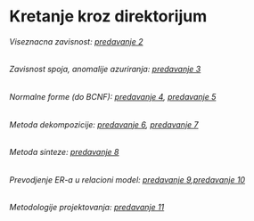 # Kretanje kroz direktorijum

###### Viseznacna zavisnost: [predavanje 2](https://github.com/FTN-E2-materials/BazePodataka2/tree/main/2020-2021/Predavanja/predavanje-2)

###### Zavisnost spoja, anomalije azuriranja: [predavanje 3](https://github.com/FTN-E2-materials/BazePodataka2/tree/main/2020-2021/Predavanja/predavanje-3)

###### Normalne forme (do BCNF): [predavanje 4](https://github.com/FTN-E2-materials/BazePodataka2/tree/main/2020-2021/Predavanja/predavanje-4), [predavanje 5](https://github.com/FTN-E2-materials/BazePodataka2/tree/main/2020-2021/Predavanja/predavanje-5)

###### Metoda dekompozicije: [predavanje 6](https://github.com/FTN-E2-materials/BazePodataka2/tree/main/2020-2021/Predavanja/predavanje-6), [predavanje 7](https://github.com/FTN-E2-materials/BazePodataka2/tree/main/2020-2021/Predavanja/predavanje-7)

###### Metoda sinteze: [predavanje 8](https://github.com/FTN-E2-materials/BazePodataka2/tree/main/2020-2021/Predavanja/predavanje-8)

###### Prevodjenje ER-a u relacioni  model: [predavanje 9](https://github.com/FTN-E2-materials/BazePodataka2/tree/main/2020-2021/Predavanja/predavanje-9),[predavanje 10](https://github.com/FTN-E2-materials/BazePodataka2/tree/main/2020-2021/Predavanja/predavanje-10)

###### Metodologije projektovanja: [predavanje 11](https://github.com/FTN-E2-materials/BazePodataka2/tree/main/2020-2021/Predavanja/predavanje-11)
